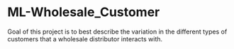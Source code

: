 # ML-Wholesale_Customer
Goal of this project is to best describe the variation in the different types of customers that a wholesale distributor interacts with.
